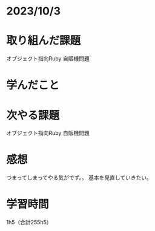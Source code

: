 # 2023/10/3
# 取り組んだ課題
オブジェクト指向Ruby 自販機問題

# 学んだこと
  
# 次やる課題
オブジェクト指向Ruby 自販機問題

# 感想
つまってしまってやる気がでず。。
基本を見直していきたい。

# 学習時間
1h5（合計255h5）
